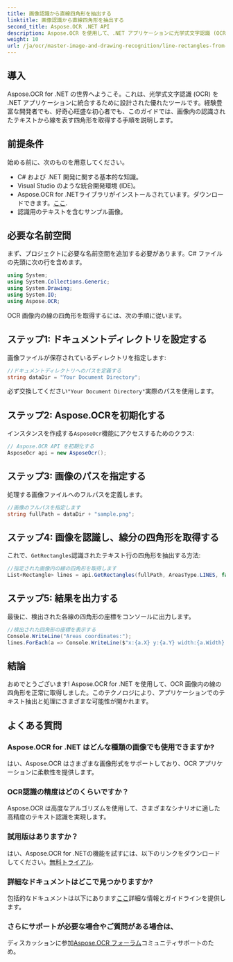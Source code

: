 ```yaml
---
title: 画像認識から直線四角形を抽出する
linktitle: 画像認識から直線四角形を抽出する
second_title: Aspose.OCR .NET API
description: Aspose.OCR を使用して、.NET アプリケーションに光学式文字認識 (OCR) を実装する方法を学びます。この包括的なガイドでは、認識された線の四角形を抽出するプロセスを順を追って説明します。
weight: 10
url: /ja/ocr/master-image-and-drawing-recognition/line-rectangles-from-images-recognition/
---
```

## 導入

Aspose.OCR for .NET の世界へようこそ。これは、光学式文字認識 (OCR) を .NET アプリケーションに統合するために設計された優れたツールです。経験豊富な開発者でも、好奇心旺盛な初心者でも、このガイドでは、画像内の認識されたテキストから線を表す四角形を取得する手順を説明します。

## 前提条件

始める前に、次のものを用意してください。

- C# および .NET 開発に関する基本的な知識。
- Visual Studio のような統合開発環境 (IDE)。
-  Aspose.OCR for .NETライブラリがインストールされています。ダウンロードできます。[ここ](https://releases.aspose.com/ocr/net/).
- 認識用のテキストを含むサンプル画像。

## 必要な名前空間

まず、プロジェクトに必要な名前空間を追加する必要があります。C# ファイルの先頭に次の行を含めます。

```csharp
using System;
using System.Collections.Generic;
using System.Drawing;
using System.IO;
using Aspose.OCR;
```

OCR 画像内の線の四角形を取得するには、次の手順に従います。

## ステップ1: ドキュメントディレクトリを設定する

画像ファイルが保存されているディレクトリを指定します:

```csharp
//ドキュメントディレクトリへのパスを定義する
string dataDir = "Your Document Directory";
```

必ず交換してください`"Your Document Directory"`実際のパスを使用します。

## ステップ2: Aspose.OCRを初期化する

インスタンスを作成する`AsposeOcr`機能にアクセスするためのクラス:

```csharp
// Aspose.OCR API を初期化する
AsposeOcr api = new AsposeOcr();
```

## ステップ3: 画像のパスを指定する

処理する画像ファイルへのフルパスを定義します。

```csharp
//画像のフルパスを指定します
string fullPath = dataDir + "sample.png";
```

## ステップ4: 画像を認識し、線分の四角形を取得する

これで、`GetRectangles`認識されたテキスト行の四角形を抽出する方法:

```csharp
//指定された画像内の線の四角形を取得します
List<Rectangle> lines = api.GetRectangles(fullPath, AreasType.LINES, false);
```

## ステップ5: 結果を出力する

最後に、検出された各線の四角形の座標をコンソールに出力します。

```csharp
//検出された四角形の座標を表示する
Console.WriteLine("Areas coordinates:");
lines.ForEach(a => Console.WriteLine($"x:{a.X} y:{a.Y} width:{a.Width} height:{a.Height}"));
```

## 結論

おめでとうございます! Aspose.OCR for .NET を使用して、OCR 画像内の線の四角形を正常に取得しました。このテクノロジにより、アプリケーションでのテキスト抽出と処理にさまざまな可能性が開かれます。

## よくある質問

### Aspose.OCR for .NET はどんな種類の画像でも使用できますか?

はい、Aspose.OCR はさまざまな画像形式をサポートしており、OCR アプリケーションに柔軟性を提供します。

### OCR認識の精度はどのくらいですか？

Aspose.OCR は高度なアルゴリズムを使用して、さまざまなシナリオに適した高精度のテキスト認識を実現します。

### 試用版はありますか？

はい、Aspose.OCR for .NETの機能を試すには、以下のリンクをダウンロードしてください。[無料トライアル](https://releases.aspose.com/).

### 詳細なドキュメントはどこで見つかりますか?

包括的なドキュメントは以下にあります[ここ](https://reference.aspose.com/ocr/net/)詳細な情報とガイドラインを提供します。

### さらにサポートが必要な場合やご質問がある場合は、

ディスカッションに参加[Aspose.OCR フォーラム](https://forum.aspose.com/c/ocr/16)コミュニティサポートのため。